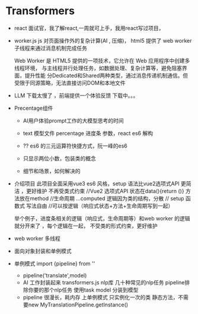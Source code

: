 # Transformers
- react
    面试官，我了解react,一周就可上手，我用react写过项目，

- worker.js
    js 对页面操作外的复杂计算(AI , 压缩)， html5 提供了 web worker 子线程来通过消息机制完成任务

    Web Worker 是 HTML5 提供的一项技术，它允许在 Web 应用程序中创建多线程环境，
    与主线程并行处理任务，如数据处理、复杂计算等，避免阻塞界面，提升性能
    分Dedicated和Shared两种类型，通过消息传递机制通信。但受限于同源策略，无法直接访问DOM和本地文件

- LLM 下载太慢了 ，前端提供一个体验反馈 下载中。。。

- Precentage组件
  - AI用户体验prompt工作的大模型思考的时间
  - text 模型文件 percentage 进度条 参数，react es6 解构
  - ?? es6 的三元运算符快捷方式，阮一峰的es6
  - 只显示两位小数，包装类的概念

  - 细节和场景，如何解决的

- 介绍项目
    此项目全面采用vue3 es6 风格，setup 语法比vue2选项式API 更简洁 ，更好维护 不再受类式约束
     //Vue2 选项式API 状态在data(){return ()} 方法放在method
    //生命周期 ...computed 逻辑因为类的结构，分散 
    // setup 函数式 写法自由
    //可以按逻辑（响应式状态+方法+生命周期写到一起）

    举个例子，进度条相关的逻辑（响应式，生命周期等）和web worker 的逻辑就分开来了 ，每个逻辑在一起， 不受类的形式约束，更好维护

- web worker 多线程
- 面向对象封装和单例模式
- 单例模式
    import {pipeline} from ''
    - pipeline('translate',model)
    - AI 工作封装起来
        transformers.js nlp库 几十种常见的nlp任务 pipeline排除你要的那个nlp任务 使用task model 分装到模型
    - pipeline 很漫长，耗内存 上单例模式
        只实例化一次的类
        静态方法，不需要new
        MyTranslationPipeline.getInstance()